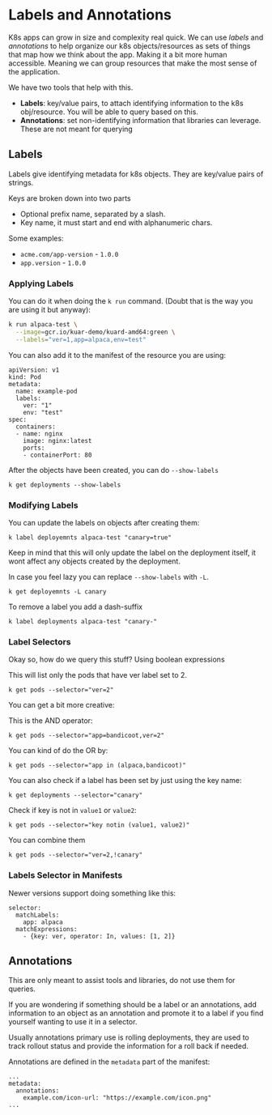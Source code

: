 # Labels and Annotations

K8s apps can grow in size and complexity real quick. We can use _labels_
and _annotations_ to help organize our k8s objects/resources as sets of
things that map how we think about the app. Making it a bit more human
accessible. Meaning we can group resources that make the most sense of the
application.

We have two tools that help with this.
- **Labels**: key/value pairs, to attach identifying information  to the k8s
  obj/resource. You will be able to query based on this.
- **Annotations**: set non-identifying information that libraries can leverage.
  These are not meant for querying

## Labels

Labels give identifying metadata for k8s objects. They are key/value pairs of
strings.

Keys are broken down into two parts
- Optional prefix name, separated by a slash.
- Key name, it must start and end with alphanumeric chars.

Some examples:
* `acme.com/app-version` - `1.0.0`
* `app.version` - `1.0.0`

### Applying Labels

You can do it when doing the `k run` command. (Doubt that is the way you are
using it but anyway):
```bash
k run alpaca-test \
  --image=gcr.io/kuar-demo/kuard-amd64:green \
  --labels="ver=1,app=alpaca,env=test"
```

You can also add it to the manifest of the resource you are using:
```
apiVersion: v1
kind: Pod
metadata:
  name: example-pod
  labels:
    ver: "1"
    env: "test"
spec:
  containers:
  - name: nginx
    image: nginx:latest
    ports:
    - containerPort: 80
```

After the objects have been created, you can do `--show-labels`

```
k get deployments --show-labels
```

### Modifying Labels

You can update the labels on objects after creating them:
```
k label deployemnts alpaca-test "canary=true"
```
Keep in mind that this will only update the label on the deployment itself, it
wont affect any objects created by the deployment.

In case you feel lazy you can replace `--show-labels` with `-L`.

```
k get deployemnts -L canary
```

To remove a label you add a dash-suffix
```
k label deployments alpaca-test "canary-"
```

### Label Selectors

Okay so, how do we query this stuff? Using boolean expressions

This will list only the pods that have ver label set to 2.
```
k get pods --selector="ver=2"
```

You can get a bit more creative:

This is the AND operator:
```
k get pods --selector="app=bandicoot,ver=2"
```

You can kind of do the OR by:
```
k get pods --selector="app in (alpaca,bandicoot)"
```

You can also check if a label has been set by just using the key name:
```
k get deployments --selector="canary"
```

Check if  key is not in `value1` or `value2`:
```
k get pods --selector="key notin (value1, value2)"
```

You can combine them
```
k get pods --selector="ver=2,!canary"
```

### Labels Selector in Manifests

Newer versions support doing something like this:
```
selector:
  matchLabels:
    app: alpaca
  matchExpressions:
    - {key: ver, operator: In, values: [1, 2]}
```

## Annotations

This are only meant to assist tools and libraries, do not use them for queries.

If you are wondering if something should be a label or an annotations, add
information to an object as an annotation and promote it to a label if you find
yourself wanting to use it in a selector.

Usually annotations primary use is rolling deployments, they are used to track
rollout status and provide the information for a roll back if needed.

Annotations are defined in the `metadata` part of the  manifest:
```
...
metadata:
  annotations:
    example.com/icon-url: "https://example.com/icon.png"
...
```
